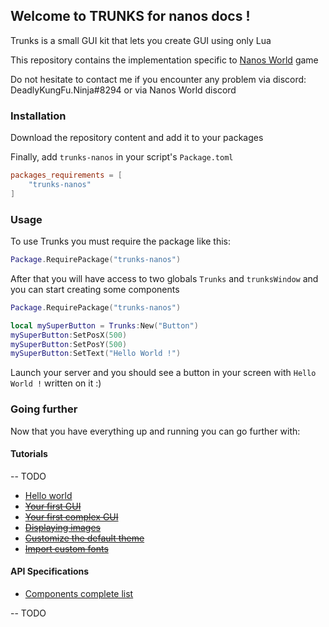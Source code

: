 ## Welcome to TRUNKS for nanos docs !

Trunks is a small GUI kit that lets you create GUI using only Lua

This repository contains the implementation specific to [Nanos World](https://nanos.world/) game

Do not hesitate to contact me if you encounter any problem via discord:
DeadlyKungFu.Ninja#8294 or via Nanos World discord

### Installation

Download the repository content and add it to your packages

Finally, add  `trunks-nanos` in your script's `Package.toml`
```toml
packages_requirements = [
    "trunks-nanos"
]
```

### Usage
To use Trunks you must require the package like this:
```lua
Package.RequirePackage("trunks-nanos")
```

After that you will have access to two globals `Trunks` and `trunksWindow` and you can start creating some components
```lua
Package.RequirePackage("trunks-nanos")

local mySuperButton = Trunks:New("Button")
mySuperButton:SetPosX(500)
mySuperButton:SetPosY(500)
mySuperButton:SetText("Hello World !")
```

Launch your server and you should see a button in your screen with `Hello World !` written on it :)

### Going further 

Now that you have everything up and running you can go further with:

#### Tutorials
-- TODO

- [Hello world](https://dkfn.github.io/trunks-nanos/tuts/helloWorld)
- <strike> [Your first GUI](https://dkfn.github.io/trunks-nanos/tuts/gui1) </strike>
- <strike> [Your first complex GUI](https://dkfn.github.io/trunks-nanos/tuts/gui2) </strike>
- <strike> [Displaying images](https://dkfn.github.io/trunks-nanos/tuts/images) </strike>
- <strike> [Customize the default theme](https://dkfn.github.io/trunks-nanos/tuts/customizecss) </strike>
- <strike> [Import custom fonts](https://dkfn.github.io/trunks-nanos/tuts/customizefonts) </strike>

#### API Specifications
- [Components complete list](https://dkfn.github.io/trunks-nanos/componentslist)

-- TODO
